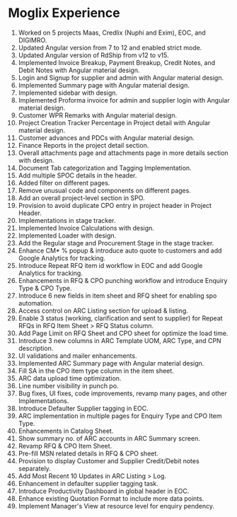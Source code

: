 # Moglix Experience
1. Worked on 5 projects Maas, Credlix (Nuphi and Exim), EOC, and DIGIMRO.
2. Updated Angular version from 7 to 12 and enabled strict mode.
3. Updated Angular version of RdShip from v12 to v15.
4. Implemented Invoice Breakup, Payment Breakup, Credit Notes, and Debit Notes with Angular material design.
5. Login and Signup for supplier and admin with Angular material design.
6. Implemented Summary page with Angular material design.
7. Implemented sidebar with design.
8. Implemented Proforma invoice for admin and supplier login with Angular material design.
9. Customer WPR Remarks with Angular material design.
10. Project Creation Tracker Percentage in Project detail with Angular material design.
11. Customer advances and PDCs with Angular material design.
12. Finance Reports in the project detail section.
13. Overall attachments page and attachments page in more details section with design.
14. Document Tab categorization and Tagging Implementation.
15. Add multiple SPOC details in the header.
16. Added filter on different pages.
17. Remove unusual code and components on different pages.
18. Add an overall project-level section in SPO.
19. Provision to avoid duplicate CPO entry in project header in Project Header.
20. Implementations in stage tracker.
21. Implemented Invoice Calculations with design.
22. Implemented Loader with design.
23. Add the Regular stage and Procurement Stage in the stage tracker.
24. Enhance CM* % popup & introduce auto quote to customers and add Google Analytics for tracking.
25. Introduce Repeat RFQ item id workflow in EOC and add Google Analytics for tracking.
26. Enhancements in RFQ & CPO punching workflow and introduce Enquiry Type & CPO Type.
27. Introduce 6 new fields in item sheet and RFQ sheet for enabling spo automation.
28. Access control on ARC Listing section for upload & listing.
29. Enable 3 status (working, clarification and sent to supplier) for Repeat RFQs in RFQ Item Sheet > RFQ Status column.
30. Add Page Limit on RFQ Sheet and CPO sheet for optimize the load time.
31. Introduce 3 new columns in ARC Template UOM, ARC Type, and CPN description.
32. UI validations and mailer enhancements.
33. Implemented ARC Summary page with Angular material design.
34. Fill SA in the CPO item type column in the item sheet.
35. ARC data upload time optimization.
36. Line number visibility in punch po.
23. Bug fixes, UI fixes, code improvements, revamp many pages, and other Implementations.
24. Introduce Defaulter Supplier tagging in EOC.
25. ARC implementation in multiple pages for Enquiry Type and CPO Item Type.
26. Enhancements in Catalog Sheet.
27. Show summary no. of ARC accounts in ARC Summary screen.
28. Revamp RFQ & CPO Item Sheet.
29. Pre-fill MSN related details in RFQ & CPO sheet.
30. Provision to display Customer and Supplier Credit/Debit notes separately.
31. Add Most Recent 10 Updates in ARC Listing > Log.
32. Enhancement in defaulter supplier tagging task.
33. Introduce Productivity Dashboard in global header in EOC.
34. Enhance existing Quotation Format to include more data points.
35. Implement Manager's View at resource level for enquiry pendency.
